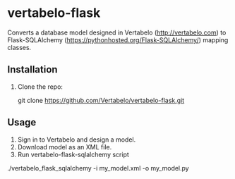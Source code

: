 vertabelo-flask
===========================

Converts a database model designed in Vertabelo (http://vertabelo.com) to Flask-SQLAlchemy (https://pythonhosted.org/Flask-SQLAlchemy/) mapping classes.

Installation
-----------


1. Clone the repo:

    git clone https://github.com/Vertabelo/vertabelo-flask.git


Usage
-----

1. Sign in to Vertabelo and design a model.
2. Download model as an XML file.
3. Run vertabelo-flask-sqlalchemy script

  ./vertabelo_flask_sqlalchemy -i my_model.xml -o my_model.py








